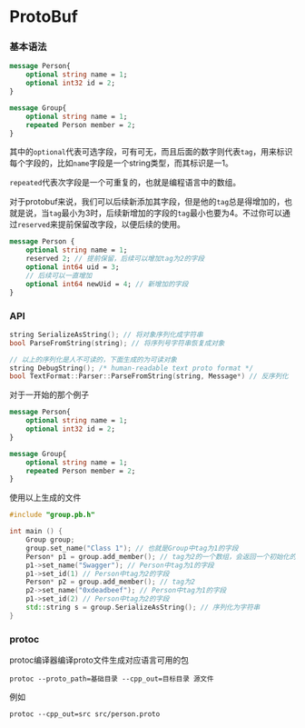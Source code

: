 # ProtoBuf

### 基本语法

```protobuf
message Person{
    optional string name = 1;
    optional int32 id = 2;
}

message Group{
    optional string name = 1;
    repeated Person member = 2;
}

```

其中的`optional`代表可选字段，可有可无，而且后面的数字则代表`tag`，用来标识每个字段的，比如`name`字段是一个string类型，而其标识是一1。

`repeated`代表次字段是一个可重复的，也就是编程语言中的数组。

对于protobuf来说，我们可以后续新添加其字段，但是他的`tag`总是得增加的，也就是说，当`tag`最小为3时，后续新增加的字段的`tag`最小也要为4。不过你可以通过`reserved`来提前保留改字段，以便后续的使用。

```protobuf
message Person {
    optional string name = 1;
    reserved 2; // 提前保留，后续可以增加tag为2的字段
    optional int64 uid = 3;
    // 后续可以一直增加
    optional int64 newUid = 4; // 新增加的字段
}
```

### API

```C++
string SerializeAsString(); // 将对象序列化成字符串
bool ParseFromString(string); // 将序列号字符串恢复成对象

// 以上的序列化是人不可读的，下面生成的为可读对象
string DebugString(); /* human-readable text proto format */ 
bool TextFormat::Parser::ParseFromString(string, Message*) // 反序列化
```

对于一开始的那个例子

```protobuf
message Person{
    optional string name = 1;
    optional int32 id = 2;
}

message Group{
    optional string name = 1;
    repeated Person member = 2;
}
```

使用以上生成的文件

```C++
#include "group.pb.h"

int main () {
    Group group;
    group.set_name("Class 1"); // 也就是Group中tag为1的字段
    Person* p1 = group.add_member(); // tag为2的一个数组，会返回一个初始化的数组成员
    p1->set_name("Swagger"); // Person中tag为1的字段
    p1->set_id(1) // Person中tag为2的字段
    Person* p2 = group.add_member(); // tag为2
    p2->set_name("0xdeadbeef"); // Person中tag为1的字段
    p1->set_id(2) // Person中tag为2的字段
    std::string s = group.SerializeAsString(); // 序列化为字符串
}
```

### protoc

protoc编译器编译proto文件生成对应语言可用的包

```shell
protoc --proto_path=基础目录 --cpp_out=目标目录 源文件
```

例如

```shell
protoc --cpp_out=src src/person.proto
```





